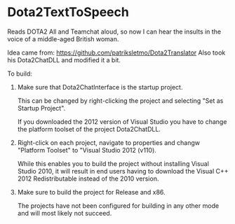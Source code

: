 # Dota2TextToSpeech
Reads DOTA2 All and Teamchat aloud, so now I can hear the insults in the voice of a middle-aged British woman.

Idea came from: https://github.com/patriksletmo/Dota2Translator
Also took his Dota2ChatDLL and modified it a bit.

To build:

1. Make sure that Dota2ChatInterface is the startup project.

    This can be changed by right-clicking the project and selecting "Set as Startup Project".

    If you downloaded the 2012 version of Visual Studio you have to change the platform toolset of the project Dota2ChatDLL.

2. Right-click on each project, navigate to properties and changw "Platform Toolset" to "Visual Studio 2012 (v110).

    While this enables you to build the project without installing Visual Studio 2010, it will result in end users having to        download the Visual C++ 2012 Redistributable instead of the 2010 version.

3. Make sure to build the project for Release and x86.

    The projects have not been configured for building in any other mode and will most likely not succeed.
